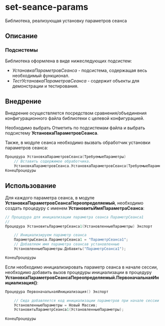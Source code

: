 # set-seance-params

Библиотека, реализующая установку параметров сеанса

## Описание
### Подсистемы
Библиотека оформлена в виде нижеследующих подсистем:

- _УстановкаПараметровСеанса_ - подсистема, содержащая весь необходимый функционал.
- _ТестУстановкаПараметровСеанса_ - содержит объекты для демонстрации и тестирования.

## Внедрение
Внедрение осуществляется посредством сравнения/объединения конфигурационного файла библиотеки с целевой конфигурацией.

Необходимо выбрать Отметить по подсистемам файла и выбрать подсистему __УстановкаПараметровСеанса__.

Также, в модуле сеанса необходимо вызвать обработчик установки параметров сеанса:

```go
Процедура УстановкаПараметровСеанса(ТребуемыеПараметры)
	// Вставить содержимое обработчика.
	УстановкаПараметровСеанса.УстановкаПараметровСеанса(ТребуемыеПараметры);
КонецПроцедуры
```

## Использование
Для каждого параметра сеанса, в модуле __УстановкаПараметровСеансаПереопределяемый__, необходимо создать процедуру с именем __УстановитьИмяПараметраСеанса__:

```go
// Процедура для инициализации параметра сеанса ПараметрСеанса1
//
Процедура УстановитьПараметрСеанса1(УстановленныеПараметры) Экспорт

	// Инициализируем параметр сеанса
    ПараметрыСеанса.ПараметрСеанса1 = "ПараметрСеанса1";
    // Добавляем имя параметра сеансав установленные
    УстановленныеПараметры.Добавить("ПараметрСеанса1");

КонецПроцедуры

```

Если необходимо инициализировать параметр сеанса в начале сессии, необходимо добавить вызов процедуры инициализации в процедуру __УстановкаПараметровСеансаПереопределяемый.ПервоначальнаяИнициализация()__:

```go
Процедура ПервоначальнаяИнициализация() Экспорт

	// Сюда добавляется код инициализации параметров при начале сессии
	УстановленныеПараметры = Новый Массив;
	УстановитьПараметрСеанса1(УстановленныеПараметры);
	
КонецПроцедуры
```